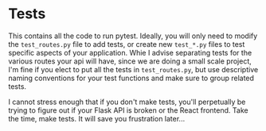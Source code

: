 # Tests

This contains all the code to run pytest. Ideally, you will only need to modify the
`test_routes.py` file to add tests, or create new `test_*.py` files to test specific
aspects of your application. Whie I advise separating tests for the various routes your
api will have, since we are doing a small scale project, I'm fine if you elect to put all
the tests in `test_routes.py`, but use descriptive naming conventions for your test functions
and make sure to group related tests.

I cannot stress enough that if you don't make tests, you'll perpetually be trying to figure out
if your Flask API is broken or the React frontend. Take the time, make tests. It will save you
frustration later...